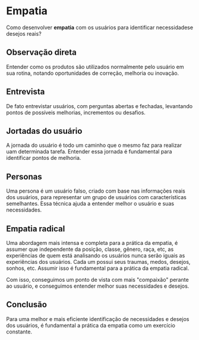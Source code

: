# Empatia

Como desenvolver **empatia** com os usuários para identificar necessidadese desejos reais?

## Observação direta

Entender como os produtos são utilizados normalmente pelo usuário em sua rotina, notando oportunidades de correção, melhoria ou inovação.

## Entrevista

De fato entrevistar usuários, com perguntas abertas e fechadas, levantando pontos de possíveis melhorias, incrementos ou desafios.

## Jortadas do usuário

A jornada do usuário é todo um caminho que o mesmo faz para realizar uam determinada tarefa. Entender essa jornada é fundamental para identificar pontos de melhoria.

## Personas

Uma persona é um usuário falso, criado com base nas informações reais dos usuários, para representar um grupo de usuários com características semelhantes. Essa técnica ajuda a entender melhor o usuário e suas necessidades.

## Empatia radical

Uma abordagem mais intensa e completa para a prática da empatia, é assumer que independente da posição, classe, gênero, raça, etc, as experiências de quem está analisando os usuários nunca serão iguais as experiências dos usuários. Cada um possui seus traumas, medos, desejos, sonhos, etc. Assumir isso é fundamental para a prática da empatia radical.

Com isso, conseguimos um ponto de vista com mais "compaixão" perante ao usuário, e conseguimos entender melhor suas necessidades e desejos.

## Conclusão

Para uma melhor e mais eficiente identificação de necessidades e desejos dos usuários, é fundamental a prática da empatia como um exercício constante.
